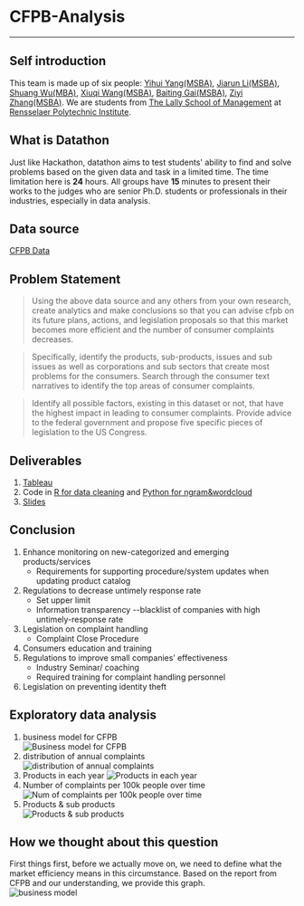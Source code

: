 # CFPB-Analysis
---
## Self introduction  
This team is made up of six people: [Yihui Yang(MSBA)](https://www.linkedin.com/in/yihui-sam-yang-771aa5147/),
[Jiarun Li(MSBA)](https://www.linkedin.com/in/jiarun-li-98779a135/),
[Shuang Wu(MBA)](https://www.linkedin.com/in/shuang-w/),
[Xiuqi Wang(MSBA)](https://www.linkedin.com/in/xiuqi-wang-296241172/),
[Baiting Gai(MSBA)](https://www.linkedin.com/in/baiting-claire-gai-81413b159/),
[Ziyi Zhang(MSBA)](https://www.linkedin.com/in/ziyi~zhang/).
We are students from [The Lally School of Management](https://lallyschool.rpi.edu/) at [Rensselaer Polytechnic Institute](https://www.rpi.edu/).  
## What is Datathon  
Just like Hackathon, datathon aims to test students' ability to find and solve problems based on the given data and task in a limited time. The time limitation here is **24** hours. All groups have **15** minutes to present their works to the judges who are senior Ph.D. students or professionals in their industries, especially in data analysis.   
## Data source  
[CFPB Data](https://catalog.data.gov/dataset/consumer-complaint-database#topic=consumer_navigation)  
## Problem Statement  
> Using the above data source and any others from your own research, create analytics and make conclusions so that you can advise cfpb on its future plans, actions, and legislation proposals so that this market becomes more efficient and the number of consumer complaints decreases.  

> Specifically, identify the products, sub-products, issues and sub issues as well as corporations and sub sectors that create most problems for the consumers.  Search through the consumer text narratives to identify the top areas of consumer complaints.   

> Identify all possible factors, existing in this dataset or not, that have the highest impact in leading to consumer complaints.  Provide advice to the federal government and propose five specific pieces of legislation to the US Congress.  

## Deliverables  
1. [Tableau](https://github.com/samileyang/CFPB-Analysis/tree/master/Tableau)  
2. Code in [R for data cleaning]()  and [Python for ngram&wordcloud]()   
3. [Slides](https://github.com/samileyang/CFPB-Analysis/tree/master/Slides)  

## Conclusion  
1. Enhance monitoring on new-categorized and emerging products/services  
    * Requirements for supporting procedure/system updates when updating product catalog  
2. Regulations to decrease untimely response rate  
    * Set upper limit  
    * Information transparency --blacklist of companies with high untimely-response rate  
3. Legislation on complaint handling  
    * Complaint Close Procedure
4. Consumers education and training  
5. Regulations to improve small companies’ effectiveness  
    * Industry Seminar/ coaching 
    * Required training for complaint handling personnel 
6. Legislation on preventing identity theft  

## Exploratory data analysis  
1. business model for CFPB  
![Business model for CFPB](https://github.com/samileyang/CFPB-Analysis/blob/master/pics/business%20model.png)  
2. distribution of annual complaints  
![distribution of annual complaints](https://github.com/samileyang/CFPB-Analysis/blob/master/pics/distribution%20of%20annual%20compaints.png)  
3. Products in each year
![Products in each year](https://github.com/samileyang/CFPB-Analysis/blob/master/pics/Products%20in%20each%20years.png)  
4. Number of complaints per 100k people over time  
![Num of complaints per 100k people over time](https://github.com/samileyang/CFPB-Analysis/blob/master/pics/Num%20of%20complaints%20per%20100k%20people%20over%20time.png)  
5. Products & sub products  
![Products & sub products](https://github.com/samileyang/CFPB-Analysis/blob/master/pics/Products%20%26%20sub%20products.png)  

## How we thought about this question
First things first, before we actually move on, we need to define what the market efficiency means in this circumstance. 
Based on the report from CFPB and our understanding, we provide this graph.  
![business model](https://github.com/samileyang/CFPB-Analysis/blob/master/pics/Our%20definition%20of%20market%20efficiency%20for%20CFPB.png)
